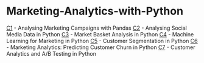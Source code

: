 # Marketing-Analytics-with-Python
[C1][C1] - Analysing Marketing Campaigns with Pandas
[C2][C2] - Analysing Social Media Data in Python
[C3][C3] - Market Basket Analysis in Python
[C4][C4] - Machine Learning for Marketing in Python
[C5][C5] - Customer Segmentation in Python
[C6][C6] - Marketing Analytics: Predicting Customer Churn in Python
[C7][C7] - Customer Analytics and A/B Testing in Python


[C1]: https://github.com/MaxLukinDS/Marketing-Analytics-with-Python/tree/master/C1
[C2]: https://github.com/MaxLukinDS/Marketing-Analytics-with-Python/tree/master/C2
[C3]: https://github.com/MaxLukinDS/Marketing-Analytics-with-Python/tree/master/C3
[C4]: https://github.com/MaxLukinDS/Marketing-Analytics-with-Python/tree/master/C4
[C5]: https://github.com/MaxLukinDS/Marketing-Analytics-with-Python/tree/master/C5
[C6]: https://github.com/MaxLukinDS/Marketing-Analytics-with-Python/tree/master/C6
[C7]: https://github.com/MaxLukinDS/Marketing-Analytics-with-Python/tree/master/C7
